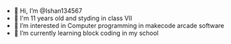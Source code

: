 - 👋 Hi, I’m @Ishan134567
- 🎂 I'm 11 years old and styding in class VII
- 👀 I’m interested in Computer programming in makecode arcade software
- 🌱 I’m currently learning block coding in my school
<!---
Ishan134567/Ishan134567 is a ✨ special ✨ repository because its `README.md` (this file) appears on your GitHub profile.
You can click the Preview link to take a look at your changes.
--->

